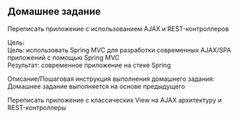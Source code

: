 ## Домашнее задание
Переписать приложение с использованием AJAX и REST-контроллеров

Цель:<br/>
Цель: использовать Spring MVC для разработки современных AJAX/SPA приложений c помощью Spring MVC<br/>
Результат: современное приложение на стеке Spring

Описание/Пошаговая инструкция выполнения домашнего задания:<br/>
Домашнее задание выполняется на основе предыдущего

Переписать приложение с классических View на AJAX архитектуру и REST-контроллеры